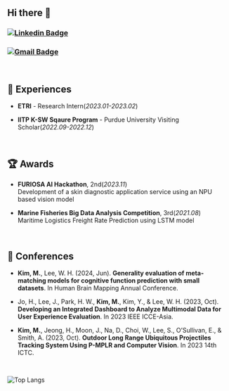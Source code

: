 ## Hi there 👋



### [![Linkedin Badge](https://img.shields.io/badge/-LinkedIn-blue?style=flat-square&logo=Linkedin&logoColor=white&link=https://www.linkedin.com/in/minjae-kim-95147924b/)](https://www.linkedin.com/in/minjae-kim-95147924b/)<br/>
### [![Gmail Badge](https://img.shields.io/badge/Gmail-d14836?style=flat-square&logo=Gmail&logoColor=white&link=mailto:kmj5596@khu.ac.kr)](mailto:kmj5596@khu.ac.kr)
<br/>

<!--
**MinJaeKim2796/MinJaeKim2796** is a ✨ _special_ ✨ repository because its `README.md` (this file) appears on your GitHub profile.

Here are some ideas to get you started:

- 🔭 I’m currently working on ...
- 🌱 I’m currently learning ...
- 👯 I’m looking to collaborate on ...
- 🤔 I’m looking for help with ...
- 💬 Ask me about ...
- 📫 How to reach me: ...
- 😄 Pronouns: ...
- ⚡ Fun fact: ...
-->


## 💼 Experiences
- **ETRI** - Research Intern(_2023.01-2023.02_)<br/>
  
- **IITP K-SW Sqaure Program** - Purdue University Visiting Scholar(_2022.09-2022.12_)<br/>
<br/>

   
   
## 🏆 Awards
- **FURIOSA AI Hackathon**, 2nd(_2023.11_)<br/>
Development of a skin diagnostic application service using an NPU based vision model<br/>

- **Marine Fisheries Big Data Analysis Competition**, 3rd(_2021.08_)<br/>
Maritime Logistics Freight Rate Prediction using LSTM model
<br/>

## 📜 Conferences
- **Kim, M.**, Lee, W. H. (2024, Jun). **Generality evaluation of meta-matching models for cognitive function prediction with small datasets**. In Human Brain Mapping Annual Conference.<br/>

- Jo, H., Lee, J., Park, H. W., **Kim, M.**, Kim, Y., \& Lee, W. H. (2023, Oct). **Developing an Integrated Dashboard to Analyze Multimodal Data for User Experience Evaluation**. In 2023 IEEE ICCE-Asia.<br/>

- **Kim, M.**, Jeong, H., Moon, J., Na, D., Choi, W., Lee, S., O’Sullivan, E., \& Smith, A. (2023, Oct). **Outdoor Long Range Ubiquitous Projectiles Tracking System Using P-MPLR and Computer Vision**. In 2023 14th ICTC.<br/>
<br/>
<!--



## 🔠 Copyrights
C-2023-044704
C-2023-053985
-->


## ✨ Github Stats

<!--![Anurag's GitHub stats](https://github-readme-stats.vercel.app/api?username=MinjaeKim2796&theme=blue-green&show_icons=true)
-->
![Top Langs](https://github-readme-stats.vercel.app/api/top-langs/?username=MinjaeKim2796&layout=compact&theme=tokyonight)

